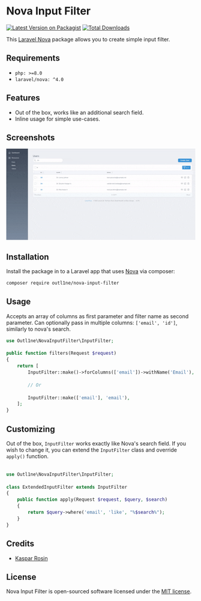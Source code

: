 # Nova Input Filter

[![Latest Version on Packagist](https://img.shields.io/packagist/v/outl1ne/nova-input-filter.svg?style=flat-square)](https://packagist.org/packages/outl1ne/nova-input-filter)
[![Total Downloads](https://img.shields.io/packagist/dt/outl1ne/nova-input-filter.svg?style=flat-square)](https://packagist.org/packages/outl1ne/nova-input-filter)

This [Laravel Nova](https://nova.laravel.com/) package allows you to create simple input filter.

## Requirements

- `php: >=8.0`
- `laravel/nova: ^4.0`

## Features

- Out of the box, works like an additional search field.
- Inline usage for simple use-cases.

## Screenshots

![Input filter](./docs/input-filter.gif)

## Installation

Install the package in to a Laravel app that uses [Nova](https://nova.laravel.com) via composer:

```bash
composer require outl1ne/nova-input-filter
```

## Usage

Accepts an array of columns as first parameter and filter name as second parameter. Can optionally pass in multiple
columns: `['email', 'id']`, similarly to nova's search.

```php
use Outl1ne\NovaInputFilter\InputFilter;

public function filters(Request $request)
{
    return [
        InputFilter::make()->forColumns(['email'])->withName('Email'),

        // Or

        InputFilter::make(['email'], 'email'),
    ];
}
```

## Customizing

Out of the box, `InputFilter` works exactly like Nova's search field. If you wish to change it, you can extend
the `InputFilter` class and override `apply()` function.

```php

use Outl1ne\NovaInputFilter\InputFilter;

class ExtendedInputFilter extends InputFilter
{
    public function apply(Request $request, $query, $search)
    {
        return $query->where('email', 'like', "%$search%");
    }
}
```

## Credits

- [Kaspar Rosin](https://github.com/kasparrosin)

## License

Nova Input Filter is open-sourced software licensed under the [MIT license](LICENSE.md).
